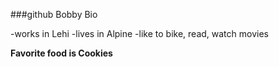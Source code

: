 ###github Bobby Bio

-works in Lehi
-lives in Alpine
-like to bike, read, watch movies

**Favorite food is Cookies**




